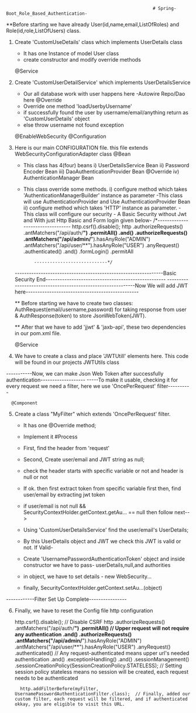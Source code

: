                                                             # Spring-Boot_Role_Based_Authentication-

**Before starting we have already User(id,name,email,ListOfRoles) and Role(id,role,ListOfUsers) class.

1. Create 'CustomUseDetails' class which implements UserDetails class
    - It has one Instance of model User class
    - create constructor and modify override methods

   @Service
2. Create 'CustomUserDetailService' which implements UserDetailsService
    - Our all database work with user happens here
        -Autowire Repo/Dao here
      @Override
    - Override one method 'loadUserbyUsername'
    - if successfully found the user by username/email/anything return as 'CustomUserDetails' object
    - else throw username not found exception
    

   @EnableWebSecurity
   @Configuration
3. Here is our main CONFIGURATION file. this file extends WebSecurityConfigurationAdapter class
     @Bean
   - This class has 4(four) beans
      i)   UserDetailsService Bean
      ii)  Password Encoder  Bean
      iii) DaoAuthenticationProvider Bean
      @Override
      iv)  AuthenticationManager Bean
     
   - This class override some methods.
      i)  configure method which takes 'AuthenticationManagerBuilder' instance as parameter
          -This class will use AuthenticationProvider and Use AuthenticationProvider Bean
      ii) configure method which takes  'HTTP' instance as parameter.
          - This class will configure our security
          - A Basic Security without Jwt and With just Http Basic and Form login given below- 
            /*---------------------------------
            http.csrf().disable();
             http
                  .authorizeRequests()
                  .antMatchers("/api/auth/**")
                  .permitAll()
                  .and()
                  .authorizeRequests()
                  .antMatchers("/api/admin/**").hasAnyRole("ADMIN")
                  .antMatchers("/api/user/**").hasAnyRole("USER")
                  .anyRequest()
                  .authenticated()
                  .and()
                  .formLogin()
                  .permitAll
                  
             ----------------------------*/
             
   ---------------------------------------------------------------Basic Security End---------------------------------------------------
   ------------------------------------------------------------Now We will add JWT here------------------------------------------------
   
   ** Before starting we have to create two classes: AuthRequest(email/username,password) for taking response from user & AuthResponse(token) to
   store JsonWebToken(JWT).
   
   ** After that we have to add 'jjwt' & 'jaxb-api', these two dependencies in our pom.xml file.
   
     @Service
  4. We have to create a class and place 'JWTUtill' elements here. This code will be found in our projects JWTUtils class
  
  -----------Now, we can make Json Web Token after successfully authentication-------------------
  -----To make it usable, checking it for every request we need a filter, here we use 'OncePerRequest' filter----------
  
      @Component
  5. Create a class "MyFilter" which extends 'OncePerRequest' filter.
      - It has one @Override method;
      - Implement it
     #Process
      - First, find the header from 'request'
      - Second, Create user/email and JWT string as null;
      - check the header starts with specific variable or not and header is null or not
      - If ok. then first extract token from specific variable first then, find user/email by extracting jwt token
      
      - if user/email is not null && SecurityContextHolder.getContext.getAu... == null then follow next-->
      - Using 'CustomUserDetailsService' find the user/email's UserDetails;
      - By this UserDetails object and JWT we check this JWT is valid or not. If Valid-
      - Create 'UsernamePasswordAuthenticationToken' object and inside constructor we have to pass- userDetails,null,and authorities
      - in object, we have to set details - new WebSecurity...
      - finally, SecurityContextHolder.getContext.setAu...(object)
      
 ------------Filter Set Up Complete----------------
 
 6. Finally, we have to reset the Config file http configuration
 
      http.csrf().disable();                                          // Disable CSRF
          http
                  .authorizeRequests()  
                  .antMatchers("/api/auth/**")
                  .permitAll()                                        //  Upper request will not require any authentication
                  .and()
                  .authorizeRequests()
                  .antMatchers("/api/admin/**").hasAnyRole("ADMIN")
                  .antMatchers("/api/user/**").hasAnyRole("USER")
                  .anyRequest()
                  .authenticated()                                    // Any request-authenticated means upper url's needed authentication
                  .and()
                  .exceptionHandling()
                  .and()
                  .sessionManagement()
                  .sessionCreationPolicy(SessionCreationPolicy.STATELESS);   // Setting session policy stateless means no session will be created, each request needs to be authenticated

          http.addFilterBefore(myFilter, UsernamePasswordAuthenticationFilter.class);  // Finally, added our custom filter, each request will be filtered, and if authenticated okkay, you are eligible to visit this URL.
        
      
      
  
   
             
